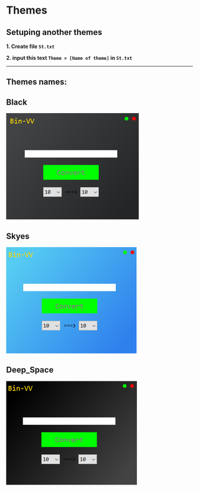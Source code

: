 # Themes

Setuping another themes
--

  __1. Create file ```St.txt```__
  
  __2. input this text ```Theme = [Name of theme]```  in ```St.txt```__
  
---
## Themes names:
    
 Black
 ---
![THMBLK](img/screenShot.png)

 Skyes 
 ---

![THMSKYES](img/Skyes.png)
 
 Deep_Space
 ---
![DS](img/DS.png)
